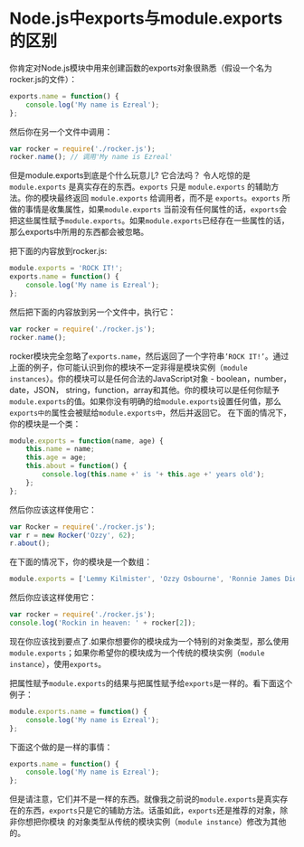 # Node.js中exports与module.exports的区别
你肯定对Node.js模块中用来创建函数的exports对象很熟悉（假设一个名为rocker.js的文件）：
```javascript
exports.name = function() {
    console.log('My name is Ezreal');
};
```
然后你在另一个文件中调用：
```javascript
var rocker = require('./rocker.js');
rocker.name(); // 调用'My name is Ezreal'
```
但是module.exports到底是个什么玩意儿? 它合法吗？
令人吃惊的是 ```module.exports``` 是真实存在的东西。```exports``` 只是 ```module.exports``` 的辅助方法。你的模块最终返回 ```module.exports``` 给调用者，而不是 ```exports```。```exports``` 所做的事情是收集属性，如果```module.exports``` 当前没有任何属性的话，```exports```会把这些属性赋予```module.exports```。如果```module.exports```已经存在一些属性的话，那么exports中所用的东西都会被忽略。

把下面的内容放到rocker.js:
```javascript
module.exports = 'ROCK IT!';
exports.name = function() {
    console.log('My name is Ezreal');
};
```
然后把下面的内容放到另一个文件中，执行它：
```javascript
var rocker = require('./rocker.js');
rocker.name(); 
```
rocker模块完全忽略了`exports.name`，然后返回了一个字符串`’ROCK IT!’`。通过上面的例子，你可能认识到你的模块不一定非得是模块实例（`module instances`）。你的模块可以是任何合法的JavaScript对象 - boolean，number，date，JSON， string，function，array和其他。你的模块可以是任何你赋予`module.exports`的值。如果你没有明确的给`module.exports`设置任何值，那么`exports中的`属性会被赋给`module.exports中`，然后并返回它。
在下面的情况下，你的模块是一个类：
```javascript
module.exports = function(name, age) {
    this.name = name;
    this.age = age;
    this.about = function() {
        console.log(this.name +' is '+ this.age +' years old');
    };
};
```
然后你应该这样使用它：
```javascript
var Rocker = require('./rocker.js');
var r = new Rocker('Ozzy', 62);
r.about();
```
在下面的情况下，你的模块是一个数组：
```javascript
module.exports = ['Lemmy Kilmister', 'Ozzy Osbourne', 'Ronnie James Dio', 'Steven Tyler', 'Mick Jagger'];
```
然后你应该这样使用它：
```javascript
var rocker = require('./rocker.js');
console.log('Rockin in heaven: ' + rocker[2]); 
```
现在你应该找到要点了.如果你想要你的模块成为一个特别的对象类型，那么使用`module.exports`；如果你希望你的模块成为一个传统的模块实例（`module instance`），使用`exports`。

把属性赋予`module.exports`的结果与把属性赋予给`exports`是一样的。看下面这个例子：
```javascript
module.exports.name = function() {
    console.log('My name is Ezreal');
};
```
下面这个做的是一样的事情：
```javascript
exports.name = function() {
    console.log('My name is Ezreal');
};
```
但是请注意，它们并不是一样的东西。就像我之前说的`module.exports`是真实存在的东西，`exports`只是它的辅助方法。话虽如此，`exports`还是推荐的对象，除非你想把你模块 的对象类型从传统的模块实例（`module instance`）修改为其他的。